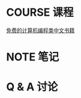 # COURSE 课程

[免费的计算机编程类中文书籍](https://github.com/justjavac/free-programming-books-zh_CN)

# NOTE 笔记

# Q & A 讨论
